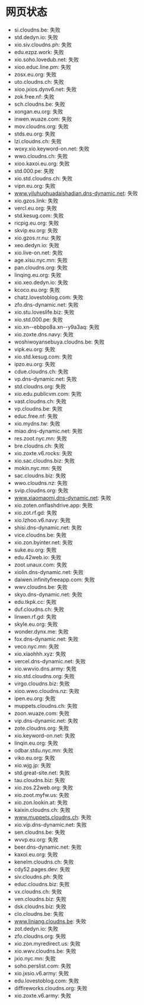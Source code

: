 # 网页状态
- si.cloudns.be: 失败
- std.dedyn.io: 失败
- xio.siv.cloudns.ph: 失败
- edu.ezpz.work: 失败
- xio.soho.lovedub.net: 失败
- xioo.educ.line.pm: 失败
- zosx.eu.org: 失败
- uto.cloudns.ch: 失败
- xioo.jxios.dynv6.net: 失败
- zok.free.nf: 失败
- sch.cloudns.be: 失败
- xongan.eu.org: 失败
- inwen.wuaze.com: 失败
- mov.cloudns.org: 失败
- stds.eu.org: 失败
- lzi.cloudns.ch: 失败
- woxy.xio.keyword-on.net: 失败
- wwo.cloudns.ch: 失败
- xioo.kaxoi.eu.org: 失败
- std.000.pe: 失败
- xio.std.cloudns.ch: 失败
- vipn.eu.org: 失败
- www.yiluhuohuadaishadian.dns-dynamic.net: 失败
- xio.gzos.link: 失败
- vercl.eu.org: 失败
- std.kesug.com: 失败
- ricpig.eu.org: 失败
- skvip.eu.org: 失败
- xio.gzos.rr.nu: 失败
- xeo.dedyn.io: 失败
- xio.live-on.net: 失败
- age.xisu.nyc.mn: 失败
- pan.cloudns.org: 失败
- linqing.eu.org: 失败
- xio.xeo.dedyn.io: 失败
- kcoco.eu.org: 失败
- chatz.lovestoblog.com: 失败
- zfo.dns-dynamic.net: 失败
- xio.stu.loveslife.biz: 失败
- xio.std.000.pe: 失败
- xio.xn--ebbpo8a.xn--y9a3aq: 失败
- xio.zoxte.dns.navy: 失败
- woshiwoyansebuya.cloudns.be: 失败
- vipk.eu.org: 失败
- xio.std.kesug.com: 失败
- ipzo.eu.org: 失败
- cdue.cloudns.ch: 失败
- vp.dns-dynamic.net: 失败
- std.cloudns.org: 失败
- xio.edu.publicvm.com: 失败
- vast.cloudns.ch: 失败
- vp.cloudns.be: 失败
- educ.free.nf: 失败
- xio.mydns.tw: 失败
- miao.dns-dynamic.net: 失败
- res.zoot.nyc.mn: 失败
- bre.cloudns.ch: 失败
- xio.zoxte.v6.rocks: 失败
- xio.sac.cloudns.biz: 失败
- mokin.nyc.mn: 失败
- sac.cloudns.biz: 失败
- wwo.cloudns.nz: 失败
- svip.cloudns.org: 失败
- www.xiaomaomi.dns-dynamic.net: 失败
- xio.zoten.onflashdrive.app: 失败
- xio.zot.rf.gd: 失败
- xio.lzhoo.v6.navy: 失败
- shisi.dns-dynamic.net: 失败
- vice.cloudns.be: 失败
- xio.zon.byinter.net: 失败
- suke.eu.org: 失败
- edu.42web.io: 失败
- zoot.unaux.com: 失败
- xiolin.dns-dynamic.net: 失败
- daiwen.infinityfreeapp.com: 失败
- wwv.cloudns.be: 失败
- skyo.dns-dynamic.net: 失败
- edu.tkpk.cc: 失败
- duf.cloudns.ch: 失败
- linwen.rf.gd: 失败
- skyle.eu.org: 失败
- wonder.dynx.me: 失败
- fox.dns-dynamic.net: 失败
- veco.nyc.mn: 失败
- xio.xiaohhh.xyz: 失败
- vercel.dns-dynamic.net: 失败
- xio.wwvio.dns.army: 失败
- xio.std.cloudns.org: 失败
- virgo.cloudns.biz: 失败
- xioo.wwo.cloudns.nz: 失败
- ipen.eu.org: 失败
- muppets.cloudns.ch: 失败
- zoon.wuaze.com: 失败
- vip.dns-dynamic.net: 失败
- zote.cloudns.org: 失败
- xio.keyword-on.net: 失败
- linqin.eu.org: 失败
- odbar.stdu.nyc.mn: 失败
- viko.eu.org: 失败
- xio.wjg.jp: 失败
- std.great-site.net: 失败
- tau.cloudns.biz: 失败
- xio.zos.22web.org: 失败
- xio.zoot.myfw.us: 失败
- xio.zon.lookin.at: 失败
- kaixin.cloudns.ch: 失败
- www.muppets.cloudns.ch: 失败
- xio.vip.dns-dynamic.net: 失败
- sen.cloudns.be: 失败
- wvvp.eu.org: 失败
- beer.dns-dynamic.net: 失败
- kaxoi.eu.org: 失败
- kenelm.cloudns.ch: 失败
- cdy52.pages.dev: 失败
- siv.cloudns.ph: 失败
- educ.cloudns.biz: 失败
- vx.cloudns.ch: 失败
- ven.cloudns.biz: 失败
- dsk.cloudns.biz: 失败
- clo.cloudns.be: 失败
- www.liniang.cloudns.be: 失败
- zot.dedyn.io: 失败
- zfo.cloudns.org: 失败
- xio.zon.myredirect.us: 失败
- xio.wwv.cloudns.be: 失败
- jxio.nyc.mn: 失败
- soho.perslist.com: 失败
- xio.jxsio.v6.army: 失败
- edu.lovestoblog.com: 失败
- diffireworks.cloudns.org: 失败
- xio.zoxte.v6.army: 失败
